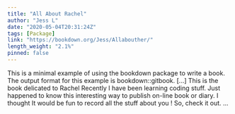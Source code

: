 ```yaml
---
title: "All About Rachel"
author: "Jess L"
date: "2020-05-04T20:31:24Z"
tags: [Package]
link: "https://bookdown.org/Jess/Allabouther/"
length_weight: "2.1%"
pinned: false
---
```


This is a minimal example of using the bookdown package to write a book. The output format for this example is bookdown::gitbook. [...] This is the book delicated to Rachel Recently I have been learning coding stuff. Just happened to know this interesting way to publish on-line book or diary. I thought It would be fun to record all the stuff about you ! So, check it out. ...
